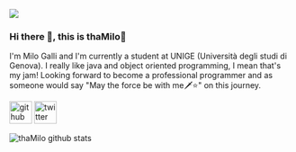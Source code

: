 ![](https://www.raulprietofernandez.net/media/k2/items/cache/600eb6612b31632f6c618c9c012d873d_L.jpg)

### Hi there 👋, this is thaMilo🐲
I'm Milo Galli and I'm currently a student at UNIGE (Università degli studi di Genova). I really like java and object oriented programming, I mean that's my jam! Looking forward to become a professional programmer and as someone would say "May the force be with me🗡⭐️" on this journey.

[<img src='https://cdn.jsdelivr.net/npm/simple-icons@3.0.1/icons/github.svg' alt='github' height='40'>](https://github.com/thaMilo)  [<img src='https://cdn.jsdelivr.net/npm/simple-icons@3.0.1/icons/twitter.svg' alt='twitter' height='40'>](https://twitter.com/milhouse_ga)  

![thaMilo github stats](https://github-readme-stats.vercel.app/api?username=thaMilo&theme=dracula&show_icons=true)
